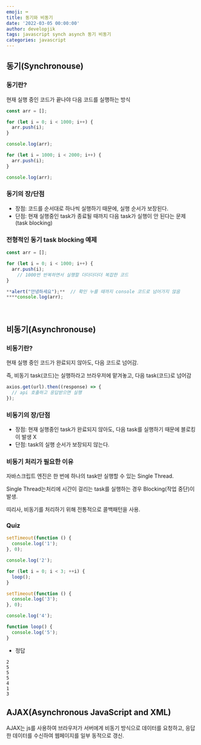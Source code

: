 ```yaml
---
emoji: ⌨
title: 동기와 비동기
date: '2022-03-05 00:00:00'
author: developjik
tags: javascript synch asynch 동기 비동기
categories: javascript
---
```


## 동기(Synchronouse)

### 동기란?

현재 실행 중인 코드가 끝나야 다음 코드를 실행하는 방식

```jsx
const arr = [];

for (let i = 0; i < 1000; i++) {
  arr.push(i);
}

console.log(arr);

for (let i = 1000; i < 2000; i++) {
  arr.push(i);
}

console.log(arr);
```

### 동기의 장/단점

- 장점: 코드를 순서대로 하나씩 실행하기 때문에, 실행 순서가 보장된다.
- 단점: 현재 실행중인 task가 종료될 때까지 다음 task가 실행이 안 된다는 문제 (task blocking)

### 전형적인 동기 task blocking 예제

```jsx
const arr = [];

for (let i = 0; i < 1000; i++) {
  arr.push(i);
	// 1000번 반복하면서 실행할 더더더더더 복잡한 코드
}

**alert("안녕하세요");**  // 확인 누를 때까지 console 코드로 넘어가지 않음
****console.log(arr);
```

<br/>

## 비동기(Asynchronouse)

### 비동기란?

현재 실행 중인 코드가 완료되지 않아도, 다음 코드로 넘어감.

즉, 비동기 task(코드)는 실행하라고 브라우저에 맡겨놓고, 다음 task(코드)로 넘어감

```jsx
axios.get(url).then((response) => {
  // api 호출하고 응답받으면 실행
});
```

### 비동기의 장/단점

- 장점: 현재 실행중인 task가 완료되지 않아도, 다음 task를 실행하기 때문에 블로킹이 발생 X
- 단점: task의 실행 순서가 보장되지 않는다.

### 비동기 처리가 필요한 이유

자바스크립트 엔진은 한 번에 하나의 task만 실행할 수 있는 Single Thread.

Single Thread는처리에 시간이 걸리는 task를 실행하는 경우 Blocking(작업 중단)이 발생.

띠리사, 비동기를 처리하기 위해 전통적으로 콜백패턴을 사용.

### Quiz

```jsx
setTimeout(function () {
  console.log('1');
}, 0);

console.log('2');

for (let i = 0; i < 3; ++i) {
  loop();
}

setTimeout(function () {
  console.log('3');
}, 0);

console.log('4');

function loop() {
  console.log('5');
}
```

- 정답

```plainText
2
5
5
5
4
1
3
```

## AJAX(Asynchronous JavaScript and XML)

AJAX는 js를 사용하여 브라우저가 서버에게 비동기 방식으로 데이터를 요청하고,
응답한 데이터를 수신하여 웹페이지를 일부 동적으로 갱신.

```toc

```
